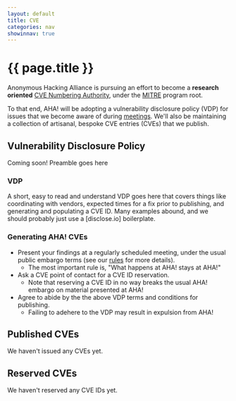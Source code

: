 ```yaml
---
layout: default
title: CVE
categories: nav
showinnav: true
---
```


# {{ page.title }}
Anonymous Hacking Alliance is pursuing an effort to become a **research oriented** [CVE Numbering Authority], under the [MITRE] program root.

To that end, AHA! will be adopting a vulnerability disclosure policy (VDP) for issues that we become aware of during [meetings](meetings.html). We'll also be maintaining a collection of artisanal, bespoke CVE entries (CVEs) that we publish.

## Vulnerability Disclosure Policy

Coming soon! Preamble goes here

### VDP

A short, easy to read and understand VDP goes here that covers things like coordinating with vendors, expected times for a fix prior to publishing, and generating and populating a CVE ID. Many examples abound, and we should probably just use a [disclose.io] boilerplate.

### Generating AHA! CVEs

* Present your findings at a regularly scheduled meeting, under the usual public embargo terms (see our [rules](rules.html) for more details).
  - The most important rule is, "What happens at AHA! stays at AHA!"
* Ask a CVE point of contact for a CVE ID reservation.
  - Note that reserving a CVE ID in no way breaks the usual AHA! embargo on material presented at AHA!
* Agree to abide by the the above VDP terms and conditions for publishing.
  - Failing to adehere to the VDP may result in expulsion from AHA!

## Published CVEs

We haven't issued any CVEs yet.

## Reserved CVEs

We haven't reserved any CVE IDs yet.

[CVE Numbering Authority]: https://www.cve.org/PartnerInformation/ListofPartners
[MITRE]: https://www.cve.org/PartnerInformation/ListofPartners/partner/mitre
